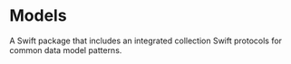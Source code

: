 # Models
A Swift package that includes an integrated collection Swift protocols for common data model patterns.
